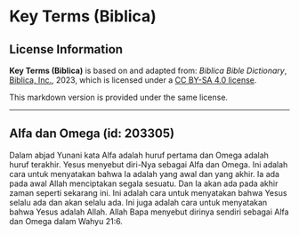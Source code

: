 # Key Terms (Biblica)

## License Information

**Key Terms (Biblica)** is based on and adapted from: _Biblica Bible Dictionary_, [Biblica, Inc.](https://www.biblica.com/), 2023, which is licensed under a [CC BY-SA 4.0 license](https://creativecommons.org/licenses/by-sa/4.0/legalcode.en).

This markdown version is provided under the same license.



--------------------------------

## Alfa dan Omega (id: 203305)

Dalam abjad Yunani kata Alfa adalah huruf pertama dan Omega adalah huruf terakhir. Yesus menyebut diri\-Nya sebagai Alfa dan Omega. Ini adalah cara untuk menyatakan bahwa Ia adalah yang awal dan yang akhir. Ia ada pada awal Allah menciptakan segala sesuatu. Dan Ia akan ada pada akhir zaman seperti sekarang ini. Ini adalah cara untuk menyatakan bahwa Yesus selalu ada dan akan selalu ada. Ini juga adalah cara untuk menyatakan bahwa Yesus adalah Allah. Allah Bapa menyebut dirinya sendiri sebagai Alfa dan Omega dalam Wahyu 21:6\.


